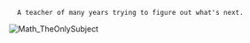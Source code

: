       A teacher of many years trying to figure out what's next.


![Math_TheOnlySubject](https://user-images.githubusercontent.com/112457941/188016127-e47e1a4c-7729-43ed-be86-8a01fce98f5a.JPG)

